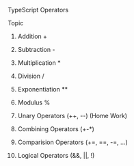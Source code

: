 TypeScript Operators


Topic
1. Addition +
2. Subtraction -
3. Multiplication *
4. Division /
5. Exponentiation **
6. Modulus %

7. Unary Operators  (++, --)      (Home Work)
8. Combining Operators  (+-*)
9. Comparision Operators    (+=, ==, -=, ...)
10. Logical Operators       (&&, ||, !)